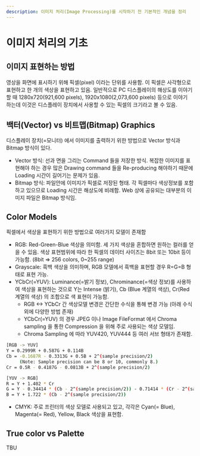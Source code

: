 ```yaml
---
description: 이미지 처리(Image Processing)를 시작하기 전 기본적인 개념을 정리
---
```


# 이미지 처리의 기초

## 이미지 표현하는 방법

영상을 화면에 표시하기 위해 픽셀\(pixel\) 이라는 단위를 사용함. 이 픽셀은 사각형으로 표현하고 한 개의 색상을 표현하고 있음. 일반적으로 PC 디스플레이의 해상도를 이야기할 때 1280x720\(921,600 pixels\), 1920x1080\(2,073,600 pixels\) 등으로 이야기 하는데 이것은 디스플레이 장치에서 사용할 수 있는 픽셀의 크기라고 볼 수 있음.

## 백터\(Vector\) vs 비트맵\(Bitmap\) Graphics

디스플레이 장치\(=모니터\) 에서 이미지를 출력하기 위한 방법으로 Vector 방식과 Bitmap 방식이 있다. 

* Vector 방식: 선과 면을 그리는 Command 들을 저장한 방식. 복잡한 이미지를 표현해야 하는 경우 많은 Drawing command 들을 Re-producing 해야하기 때문에 Loading 시간이 길어기는 문제가 있음.
* Bitmap 방식: 파일안에 이미지가 픽셀로 저장된 형태. 각 픽셀마다 색상정보를 포함하고 있으므로 Loading 시간은 해상도에 비례함. Web 상에 공유되는 대부분의 이미지 파일은 Bitmap 방식임. 

## Color Models

픽셀에서 색상을 표현하기 위한 방법으로 여러가지 모델이 존재함 

* RGB: Red-Green-Blue 색상을 의미함. 세 가지 색상을 혼합하면 원하는 컬러를 얻을 수 있음. 색상 표현범위에 따라 한 픽셀의 데이터 사이즈는 8bit 또는 10bit 등이 가능함. \(8bit =&gt; 256 colors, 0~255 range\)
* Grayscale: 흑백 색상을 의미하며, RGB 모델에서 흑백을 표현할 경우 R=G=B 형태로 표현 가능.
* YCbCr\(=YUV\): Luminance\(=밝기 정보\), Chrominance\(=색상 정보\)를 사용하여 색상을 표현하는 것으로 Y는 Intense \(밝기\), Cb \(Blue 계열의 색상\), Cr\(Red 계열의 색상\) 의 조합으로 색 표현이 가능함.
  * RGB &lt;-&gt; YCbCr 간 색상모델 변경은 간단한 수식을 통해 변경 가능 \(아래 수식 외에 다양한 방법 존재\)
  * YCbCr\(=YUV\) 의 경우 JPEG 이나 Image FileFormat 에서 Chroma sampling 을 통한 Compression 을 위해 주로 사용되는 색상 모델임.
  * Chroma Sampling 에 따라 YUV420, YUV444 등 여러 서브 형태가 존재함.

```bash
[RGB -> YUV]
Y = 0.2999R + 0.587G + 0.114B
Cb = -0.1687R - 0.3313G + 0.5B + 2^(sample precision/2)    
     (Note: Sample precision can be 8 or 10, commonly 8.)
Cr = 0.5R - 0.4187G - 0.0813B + 2^(sample precision/2)

[YUV -> RGB]
R = Y + 1.402 * Cr
G = Y - 0.34414 * (Cb - 2^(sample precision/2)) - 0.71414 * (Cr - 2^(sample precision/2))
B = Y + 1.722 * (Cb - 2^(sample precision/2))
```

* CMYK: 주로 프린터의 색상 모델로 사용되고 있고, 각각은 Cyan\(= Blue\), Magenta\(= Red\), Yellow, Black 색상을 표현함.

## True color vs Palette

TBU

